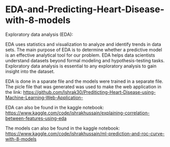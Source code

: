 # EDA-and-Predicting-Heart-Disease-with-8-models



Exploratory data analysis (EDA):

  EDA uses statistics and visualization to analyze and identify trends in data sets. The main purpose of EDA is to determine whether a predictive model is an effective analytical tool for our problem. EDA helps data scientists understand datasets beyond formal modeling and hypothesis-testing tasks. Exploratory data analysis is essential to any exploratory analysis to gain insight into the dataset.
  
EDA is done in a sparate file and the models were trained in a separate file. The picle file that was generated was used to make the web application in the link: https://github.com/Ishrak30/Prediticting-Heart-Disease-using-Machine-Learning-Web-Application-


EDA can also be found in the kaggle notebook: https://www.kaggle.com/code/ishrakhussain/explaining-correlation-between-features-using-eda

The models can also be found in the kaggle notebook: https://www.kaggle.com/code/ishrakhussain/ml-prediction-and-roc-curve-with-8-models
